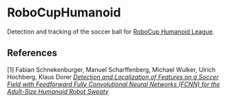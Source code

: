 # RoboCupHumanoid
Detection and tracking of the soccer ball for <a href="https://www.robocuphumanoid.org/">RoboCup Humanoid League</a>.

## References
[1] Fabian Schnekenburger, Manuel Scharffenberg, Michael Wulker, Ulrich Hochberg, Klaus Dorer [*Detection and Localization of Features on a Soccer Field with Feedforward Fully Convolutional Neural Networks (FCNN) for the Adult-Size Humanoid Robot Sweaty*](http://lofarolabs.com/events/robocup/ws17/papers/Humanoids_RoboCup_Workshop_2017_pape_4.pdf)

